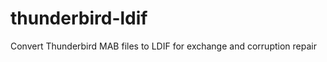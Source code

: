 thunderbird-ldif
================

Convert Thunderbird MAB files to LDIF for exchange and corruption repair